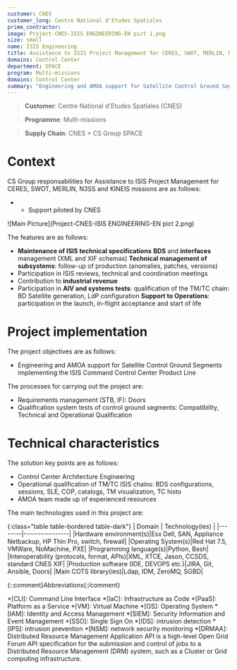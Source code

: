 ```yaml
---
customer: CNES
customer_long: Centre National d'Etudes Spatiales
prime_contractor: 
image: Project-CNES-ISIS ENGINEERING-EN pict 1.png
size: small
name: ISIS Engineering
title: Assistance to ISIS Project Management for CERES, SWOT, MERLIN, N3SS and KINEIS missions
domains: Control Center
department: SPACE
program: Multi-missions
domains: Control Center
summary: "Engineering and AMOA support for Satellite Control Ground Segments implementing the ISIS Command Control Center Product Line"
---
```


> __Customer__\: Centre National d'Etudes Spatiales (CNES)

> __Programme__\: Multi-missions

> __Supply Chain__\: CNES >  CS Group SPACE


# Context


CS Group responsabilities for Assistance to ISIS Project Management for CERES, SWOT, MERLIN, N3SS and KINEIS missions are as follows:
* * Support piloted by CNES

![Main Picture](Project-CNES-ISIS ENGINEERING-EN pict 2.png)

The features are as follows:
* **Maintenance of ISIS technical specifications**
	**BDS** and **interfaces** management (XML and XIF schemas)
	**Technical management of subsystems**: follow-up of production (anomalies, patches, versions)
* Participation in ISIS reviews, technical and coordination meetings
* Contribution to **industrial revenue**
* Participation in **AIV and systems tests**: qualification of the TM/TC chain: BD Satellite generation, LdP configuration
	**Support to Operations**: participation in the launch, in-flight acceptance and start of life

# Project implementation

The project objectives are as follows:
* Engineering and AMOA support for Satellite Control Ground Segments implementing the ISIS Command Control Center Product Line

The processes for carrying out the project are:
* Requirements management (STB, IF): Doors
* Qualification system tests of control ground segments: Compatibility, Technical and Operational Qualification

# Technical characteristics

The solution key points are as follows:
* Control Center Architecture Engineering
* Operational qualification of TM/TC ISIS chains: BDS configurations, sessions, SLE, COP, catalogs, TM visualization, TC histo
* AMOA team made up of experienced resources



The main technologies used in this project are:

{:class="table table-bordered table-dark"}
| Domain | Technology(ies) |
|--------|----------------|
|Hardware environment(s)|Esx Dell, SAN, Appliance Netbackup, HP Thin Pro, switch, firewall|
|Operating System(s)|Red Hat 7.5, VMWare, NoMachine,  PXE|
|Programming language(s)|Python, Bash|
|Interoperability (protocols, format, APIs)|XML, XTCE, Jason, CCSDS,  standard CNES XIF|
|Production software (IDE, DEVOPS etc.)|JIRA, Git, Ansible, Doors|
|Main COTS library(ies)|Ldap, IDM, ZeroMQ, SGBD|



{::comment}Abbreviations{:/comment}

*[CLI]: Command Line Interface
*[IaC]: Infrastructure as Code
*[PaaS]: Platform as a Service
*[VM]: Virtual Machine
*[OS]: Operating System
*[IAM]: Identity and Access Management
*[SIEM]: Security Information and Event Management
*[SSO]: Single Sign On
*[IDS]: intrusion detection
*[IPS]: intrusion prevention
*[NSM]: network security monitoring
*[DRMAA]: Distributed Resource Management Application API is a high-level Open Grid Forum API specification for the submission and control of jobs to a Distributed Resource Management (DRM) system, such as a Cluster or Grid computing infrastructure.
